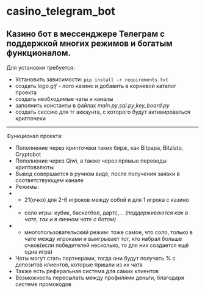 # casino_telegram_bot
Казино бот в мессенджере Телеграм с поддержкой многих режимов и богатым функционалом.
---
Для установки требуется:
* Установить зависимости: ```pip install -r requirements.txt```
* создать *logo.gif* - лого казино и добавить в корневой каталог проекта
* создать необходимые чаты и каналы
* заполнить константы в файлах *main.py*,*sql.py*,*key_board.py*
* создать сессию для тг аккаунта, с которого будут активироваться крипточеки
---
Функционал проекта:
* Пополнение через крипточеки таких бирж, как Bitpapa, Bitzlato, Cryptobot
* Пополнение через Qiwi, а также через прямые переводы криптовалюты
* Вывод совершается в ручном виде, после получения заявки в соответствующем канале
* Режимы:
* * 21(очко) для 2-6 игроков между собой и для 1 игрока с казино
* * соло игры: кубик, баскетбол, дартс,... _(поддерживаются как в чате, так и в личном чате с ботом)_
* * многопользовательский режим: тоже самое, что соло, только в чате между игроками и выигрывает тот, кто набрал больше очков(если победителей несколько, то для них создается ещё одна игра)
* Чаты могут стать партнерами, тогда они будут получать % с депозитов клиентов, которые пришли из их чата
* Также есть реферальная система для самих клиентов
* Возможность пересылать между профилями деньги, благодаря системе промокодов
